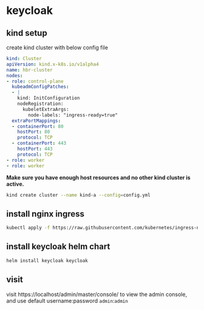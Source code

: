 # keycloak

## kind setup
create kind cluster with below config file
```yaml
kind: Cluster
apiVersion: kind.x-k8s.io/v1alpha4
name: hbr-cluster
nodes:
- role: control-plane
  kubeadmConfigPatches:
  - |
    kind: InitConfiguration
    nodeRegistration:
      kubeletExtraArgs:
        node-labels: "ingress-ready=true"
  extraPortMappings:
  - containerPort: 80
    hostPort: 80
    protocol: TCP
  - containerPort: 443
    hostPort: 443
    protocol: TCP
- role: worker
- role: worker
```
**Make sure you have enough host resources and no other kind cluster is active.** 
```bash
kind create cluster --name kind-a --config=config.yml
```

## install nginx ingress
```bash
kubectl apply -f https://raw.githubusercontent.com/kubernetes/ingress-nginx/main/deploy/static/provider/kind/deploy.yaml
```

## install keycloak helm chart
```bash
helm install keycloak keycloak
```
## visit
visit https://localhost/admin/master/console/ to view the admin console, and use default username:password `admin`:`admin`